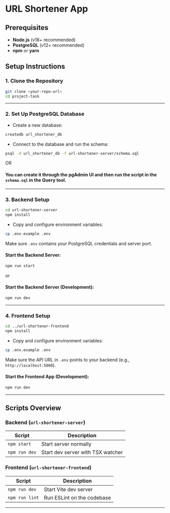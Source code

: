 # URL Shortener App

## Prerequisites

- **Node.js** (v18+ recommended)
- **PostgreSQL** (v12+ recommended)
- **npm** or **yarn**

## Setup Instructions

### 1. Clone the Repository

```bash
git clone <your-repo-url>
cd project-task
````

---

### 2. Set Up PostgreSQL Database

* Create a new database:

```bash
createdb url_shortener_db
```

* Connect to the database and run the schema:

```bash
psql -d url_shortener_db -f url-shortener-server/schema.sql
```

OR

#### You can create it through the pgAdmin UI and then run the script in the ```schema.sql``` in the Query tool.

---

### 3. Backend Setup

```bash
cd url-shortener-server
npm install
```

* Copy and configure environment variables:

```bash
cp .env.example .env
```

Make sure `.env` contains your PostgreSQL credentials and server port.

#### Start the Backend Server:

```bash
npm run start
```
or

#### Start the Backend Server (Development):
```bash
npm run dev
```

---

### 4. Frontend Setup

```bash
cd ../url-shortener-frontend
npm install
```

* Copy and configure environment variables:

```bash
cp .env.example .env
```

Make sure the API URL in `.env` points to your backend (e.g., `http://localhost:5000`).

#### Start the Frontend App (Development):

```bash
npm run dev
```

---

## Scripts Overview

### Backend (`url-shortener-server`)

| Script        | Description                       |
| ------------- | --------------------------------- |
| `npm start`   | Start server normally             |
| `npm run dev` | Start dev server with TSX watcher |

### Frontend (`url-shortener-frontend`)

| Script            | Description                   |
| ----------------- | ----------------------------- |
| `npm run dev`     | Start Vite dev server         |
| `npm run lint`    | Run ESLint on the codebase    |
---
